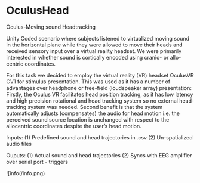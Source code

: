# OculusHead
Oculus-Moving sound Headtracking

Unity Coded scenario where subjects listened to virtualized moving sound in the horizontal plane while they were allowed to move their heads and received sensory input over a virtual reality headset. We were primarily interested in whether sound is cortically encoded using cranio- or allo-centric coordinates.

For this task we decided to employ the virtual reality (VR) headset OculusVR CV1 for stimulus presentation. This was used as it has a number of advantages over headphone or free-field (loudspeaker array) presentation: Firstly, the Oculus VR facilitates head position tracking, as it has low latency and high precision rotational and head tracking system so no external head-tracking system was needed. Second benefit is that the system automatically adjusts (compensates) the audio for head motion i.e. the perceived sound source location is unchanged with respect to the allocentric coordinates despite the user’s head motion. 

Inputs:
(1) Predefined sound and head trajectories in .csv
(2) Un-spatialized audio files

Ouputs:
(1) Actual sound and head trajectories 
(2) Syncs with EEG amplifier over serial port - triggers

![info(/info.png)
